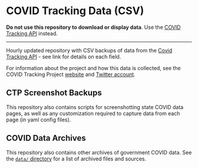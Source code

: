# COVID Tracking Data (CSV)

**Do not use this repository to download or display data**. Use the [COVID Tracking API](https://covidtracking.com/api) instead.

---

Hourly updated repository with CSV backups of data from the [Covid Tracking API](https://covidtracking.com/api) - see link for details on each field.

For information about the project and how this data is collected, see the COVID Tracking Project [website](https://www.covidtracking.com) and [Twitter account](https://twitter.com/COVID19Tracking).

## CTP Screenshot Backups

This repository also contains scripts for screenshotting state COVID data pages, as well as any customization required to capture data from each page (in yaml config files).

## COVID Data Archives

This repository also contains other archives of government COVID data. See the 
[`data/` directory](https://github.com/COVID19Tracking/covid-tracking-data/blob/master/data/) for a list of 
archived files and sources.